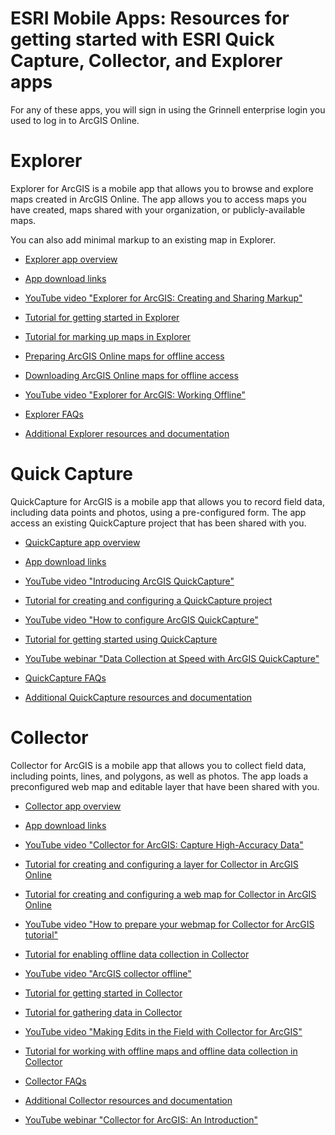 # ESRI Mobile Apps: Resources for getting started with ESRI Quick Capture, Collector, and Explorer apps

For any of these apps, you will sign in using the Grinnell enterprise login you used to log in to ArcGIS Online.

# Explorer

Explorer for ArcGIS is a mobile app that allows you to browse and explore maps created in ArcGIS Online. The app allows you to access maps you have created, maps shared with your organization, or publicly-available maps.

You can also add minimal markup to an existing map in Explorer.

- [Explorer app overview](https://www.esri.com/en-us/arcgis/products/explorer-for-arcgis)

- [App download links](https://doc.arcgis.com/en/explorer/)

- [YouTube video "Explorer for ArcGIS: Creating and Sharing Markup"](https://youtu.be/FeMd9I4qdUc)

- [Tutorial for getting started in Explorer](https://doc.arcgis.com/en/explorer/android-phone/help/get-started.htm)

- [Tutorial for marking up maps in Explorer](https://doc.arcgis.com/en/explorer/android-phone/help/markup.htm)

- [Preparing ArcGIS Online maps for offline access](https://doc.arcgis.com/en/explorer/android-phone/help/make-offline-maps.htm)

- [Downloading ArcGIS Online maps for offline access](https://doc.arcgis.com/en/explorer/android-phone/help/offline.htm)

- [YouTube video "Explorer for ArcGIS: Working Offline"](https://youtu.be/tafPbsi3lbQ)

- [Explorer FAQs](https://doc.arcgis.com/en/explorer/faqs/faqs.htm)

- [Additional Explorer resources and documentation](https://doc.arcgis.com/en/explorer/windows/help/get-started.htm)


# Quick Capture

QuickCapture for ArcGIS is a mobile app that allows you to record field data, including data points and photos, using a pre-configured form. The app access an existing QuickCapture project that has been shared with you. 

- [QuickCapture app overview](https://www.esri.com/en-us/arcgis/products/arcgis-quickcapture/overview)

- [App download links](https://www.esri.com/en-us/arcgis/products/arcgis-quickcapture/resources)

- [YouTube video "Introducing ArcGIS QuickCapture"](https://youtu.be/tSpLw-EtMm0)

- [Tutorial for creating and configuring a QuickCapture project](https://doc.arcgis.com/en/quickcapture/help/guidedtour-prepare.htm)

- [YouTube video "How to configure ArcGIS QuickCapture"](https://youtu.be/Htybbj9digk)

- [Tutorial for getting started using QuickCapture](https://doc.arcgis.com/en/quickcapture/help/guidedtour-capture.htm)

- [YouTube webinar "Data Collection at Speed with ArcGIS QuickCapture"](https://youtu.be/JOnMdbrmA6w)

- [QuickCapture FAQs](https://doc.arcgis.com/en/quickcapture/faq/faq-capture.htm)

- [Additional QuickCapture resources and documentation](https://doc.arcgis.com/en/quickcapture/help/guidedtour-prepare.htm)

# Collector

Collector for ArcGIS is a mobile app that allows you to collect field data, including points, lines, and polygons, as well as photos. The app loads a preconfigured web map and editable layer that have been shared with you.

- [Collector app overview](https://www.esri.com/en-us/arcgis/products/collector-for-arcgis/overview)

- [App download links](https://www.esri.com/en-us/arcgis/products/collector-for-arcgis/resources)

- [YouTube video "Collector for ArcGIS: Capture High-Accuracy Data"](https://youtu.be/99u3PmX4Ho4)

- [Tutorial for creating and configuring a layer for Collector in ArcGIS Online](https://doc.arcgis.com/en/collector/ipad/help/design-layer.htm)

- [Tutorial for creating and configuring a web map for Collector in ArcGIS Online](https://doc.arcgis.com/en/collector/ipad/help/make-map.htm)

- [YouTube video "How to prepare your webmap for Collector for ArcGIS tutorial"](https://youtu.be/DFF4XkWEKsM)

- [Tutorial for enabling offline data collection in Collector](https://doc.arcgis.com/en/collector/ipad/help/offline-prep.htm)

- [YouTube video "ArcGIS collector offline"](https://youtu.be/FMUWmUzK91s)

- [Tutorial for getting started in Collector](https://doc.arcgis.com/en/collector/ipad/help/quick-reference.htm)

- [Tutorial for gathering data in Collector](https://doc.arcgis.com/en/collector/ipad/help/capture.htm)

- [YouTube video "Making Edits in the Field with Collector for ArcGIS"](https://youtu.be/cbHkM30JVZQ)

- [Tutorial  for working with offline maps and offline data collection in Collector](https://doc.arcgis.com/en/collector/ipad/help/sync.htm)

- [Collector FAQs](https://doc.arcgis.com/en/collector/faq/faq.htm)

- [Additional Collector resources and documentation](https://doc.arcgis.com/en/collector/ipad/help/design-layer.htm)

- [YouTube webinar "Collector for ArcGIS: An Introduction"](https://youtu.be/RJHHaEHdHBE)
